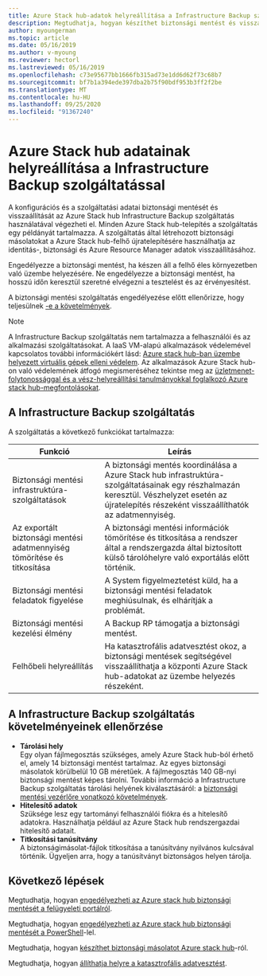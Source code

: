```yaml
---
title: Azure Stack hub-adatok helyreállítása a Infrastructure Backup szolgáltatással
description: Megtudhatja, hogyan készíthet biztonsági mentést és visszaállítást Azure Stack hub konfigurációs és szolgáltatási adatairól a Infrastructure Backup szolgáltatás használatával.
author: myoungerman
ms.topic: article
ms.date: 05/16/2019
ms.author: v-myoung
ms.reviewer: hectorl
ms.lastreviewed: 05/16/2019
ms.openlocfilehash: c73e95677bb1666fb315ad73e1dd6d62f73c68b7
ms.sourcegitcommit: bf7b1a394ede397dba2b75f90bdf953b3ff2f2be
ms.translationtype: MT
ms.contentlocale: hu-HU
ms.lasthandoff: 09/25/2020
ms.locfileid: "91367240"
---
```

# <a name="recover-data-in-azure-stack-hub-with-the-infrastructure-backup-service"></a>Azure Stack hub adatainak helyreállítása a Infrastructure Backup szolgáltatással

A konfigurációs és a szolgáltatási adatai biztonsági mentését és visszaállítását az Azure Stack hub Infrastructure Backup szolgáltatás használatával végezheti el. Minden Azure Stack hub-telepítés a szolgáltatás egy példányát tartalmazza. A szolgáltatás által létrehozott biztonsági másolatokat a Azure Stack hub-felhő újratelepítésére használhatja az identitás-, biztonsági és Azure Resource Manager adatok visszaállításához.

Engedélyezze a biztonsági mentést, ha készen áll a felhő éles környezetben való üzembe helyezésére. Ne engedélyezze a biztonsági mentést, ha hosszú időn keresztül szeretné elvégezni a tesztelést és az érvényesítést.

A biztonsági mentési szolgáltatás engedélyezése előtt ellenőrizze, hogy teljesülnek [-e a követelmények](#verify-requirements-for-the-infrastructure-backup-service).

> [!Note]  
> A Infrastructure Backup szolgáltatás nem tartalmazza a felhasználói és az alkalmazási szolgáltatásokat. A IaaS VM-alapú alkalmazások védelemével kapcsolatos további információkért lásd: [Azure stack hub-ban üzembe helyezett virtuális gépek elleni védelem](../user/azure-stack-manage-vm-protect.md). Az alkalmazások Azure Stack hub-on való védelemének átfogó megismeréséhez tekintse meg az [üzletmenet-folytonossággal és a vész-helyreállítási tanulmányokkal foglalkozó Azure stack hub-megfontolásokat](https://aka.ms/azurestackbcdrconsiderationswp).

## <a name="the-infrastructure-backup-service"></a>A Infrastructure Backup szolgáltatás

A szolgáltatás a következő funkciókat tartalmazza:

| Funkció                                            | Leírás                                                                                                                                                |
|----------------------------------------------------|------------------------------------------------------------------------------------------------------------------------------------------------------------|
| Biztonsági mentési infrastruktúra-szolgáltatások                     | A biztonsági mentés koordinálása a Azure Stack hub infrastruktúra-szolgáltatásainak egy részhalmazán keresztül. Vészhelyzet esetén az újratelepítés részeként visszaállíthatók az adatmennyiség. |
| Az exportált biztonsági mentési adatmennyiség tömörítése és titkosítása | A biztonsági mentési információk tömörítése és titkosítása a rendszer által a rendszergazda által biztosított külső tárolóhelyre való exportálás előtt történik.                |
| Biztonsági mentési feladatok figyelése                              | A System figyelmeztetést küld, ha a biztonsági mentési feladatok meghiúsulnak, és elhárítják a problémát.                                                                                                |
| Biztonsági mentési kezelési élmény                       | A Backup RP támogatja a biztonsági mentést.                                                                                                                         |
| Felhőbeli helyreállítás                                     | Ha katasztrofális adatvesztést okoz, a biztonsági mentések segítségével visszaállíthatja a központi Azure Stack hub-adatokat az üzembe helyezés részeként.                                 |

## <a name="verify-requirements-for-the-infrastructure-backup-service"></a>A Infrastructure Backup szolgáltatás követelményeinek ellenőrzése

- **Tárolási hely**  
  Egy olyan fájlmegosztás szükséges, amely Azure Stack hub-ból érhető el, amely 14 biztonsági mentést tartalmaz. Az egyes biztonsági másolatok körülbelül 10 GB méretűek. A fájlmegosztás 140 GB-nyi biztonsági mentést képes tárolni. További információ a Infrastructure Backup szolgáltatás tárolási helyének kiválasztásáról: a [biztonsági mentési vezérlőre vonatkozó követelmények](azure-stack-backup-reference.md#backup-controller-requirements).
- **Hitelesítő adatok**  
  Szüksége lesz egy tartományi felhasználói fiókra és a hitelesítő adatokra. Használhatja például az Azure Stack hub rendszergazdai hitelesítő adatait.
- **Titkosítási tanúsítvány**  
  A biztonságimásolat-fájlok titkosítása a tanúsítvány nyilvános kulcsával történik. Ügyeljen arra, hogy a tanúsítványt biztonságos helyen tárolja. 


## <a name="next-steps"></a>Következő lépések

Megtudhatja, hogyan [engedélyezheti az Azure stack hub biztonsági mentését a felügyeleti portálról](azure-stack-backup-enable-backup-console.md).

Megtudhatja, hogyan [engedélyezheti az Azure stack hub biztonsági mentését a PowerShell](azure-stack-backup-enable-backup-powershell.md)-lel.

Megtudhatja, hogyan [készíthet biztonsági másolatot Azure stack hub](azure-stack-backup-back-up-azure-stack.md)-ról.

Megtudhatja, hogyan [állíthatja helyre a katasztrofális adatvesztést](azure-stack-backup-recover-data.md).
